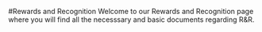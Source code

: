 #Rewards and Recognition
Welcome to our Rewards and Recognition page where you will find all the necesssary and basic documents regarding R&R. 

